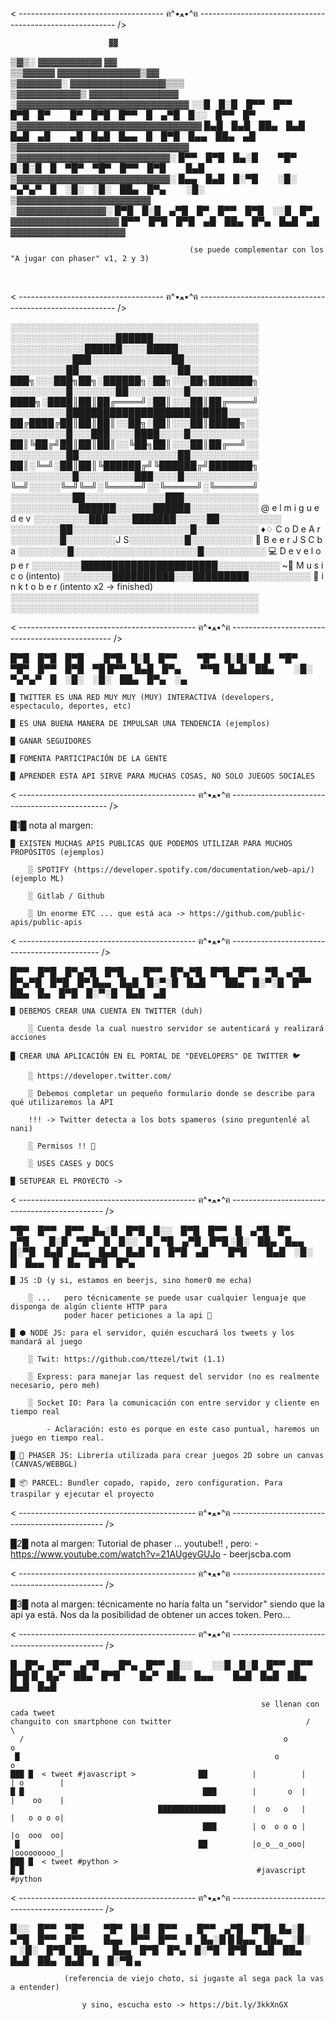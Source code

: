 
< ------------------------------------ ฅ^•ﻌ•^ฅ --------------------------------------------------------- />

                                        
                                        
                          ▓▓            
   ▒▓▒░               ▓▓▓▓▓▓▓▓▓▓    ▓▓    
  ▒▒▓▓▓▓▓            ▓▓▓▓▓▓▓▓▓▓▓▓▓▒▓▓   
   ▒▓▓▓▓▓▓▓░        ▓▓▓▓▓▓▓▓▓▓▓▓▓▓▓▒▒▒     
     ▒▓▓▓▓▓▓▓▓▓▓▒   ▓▓▓▓▓▓▓▓▓▓▓▓▓▓      
      ░▓▓▓▓▓▓▓▓▓▓▓▓▓▓▓▓▓▓▓▓▓▓▓▓▓▓▓              ░░█ █░█ █▀▀ █▀▀ █▀█ █▀   █▀ █▀█ █▀▀ █ ▄▀█ █░░ █▀▀ █▀
    ▒▓▓▓▓▓▓▓▓▓▓▓▓▓▓▓▓▓▓▓▓▓▓▓▓▓▓▓▓▓              █▄█ █▄█ ██▄ █▄█ █▄█ ▄█   ▄█ █▄█ █▄▄ █ █▀█ █▄▄ ██▄ ▄█
     ▒▓▓▓▓▓▓▓▓▓▓▓▓▓▓▓▓▓▓▓▓▓▓▓▓▓▓▓       
       ▒▓▓▓▓▓▓▓▓▓▓▓▓▓▓▓▓▓▓▓▓▓▓▓▓░                   █▀▀ █▀█ █▄░█   ▀█▀ █░█░█ █ ▀█▀ ▀█▀ █▀▀ █▀█   █▄█
      ▒▓▓▓▓▓▓▓▓▓▓▓▓▓▓▓▓▓▓▓▓▓▓▓▓░                    █▄▄ █▄█ █░▀█   ░█░ ▀▄▀▄▀ █ ░█░ ░█░ ██▄ █▀▄   ░█░
        ▒▓▓▓▓▓▓▓▓▓▓▓▓▓▓▓▓▓▓▓▓▓          
             ░▓▓▓▓▓▓▓▓▓▓▓▓▓▓░                   █▀█ █░█ ▄▀█ █▀ █▀▀ █▀█ ░░█ █▀
         ▓▓▓▓▓▓▓▓▓▓▓▓▓▓▓▓▓                      █▀▀ █▀█ █▀█ ▄█ ██▄ █▀▄ █▄█ ▄█
     ▓▓▓▓▓▓▓▓▓▓▓▓▓▓▓▓▓▓                 
                                        
                                            (se puede complementar con los "A jugar con phaser" v1, 2 y 3)
                                        

   




< ------------------------------------ ฅ^•ﻌ•^ฅ --------------------------------------------------------- />


░░░░░░░░░░░░░░░░░░░░░░░░░░░░░░░░░░░░░░░░
░░░░░░░░░░░░░░░░░██████░░░░░░░░░░░░░░░░░
░░░░░░░░░░░░██████░░░░█████░░░░░░░░░░░░░
░░░░░░░░░░███░░░░░░░░░░░░░██░░░░░░░░░░░░
░░░░░░░░░██░░░░░░░░░░░░░░░░██░░░░░░░░░░░    ███╗░░░███╗██╗░██████╗░██╗░░░██╗███████╗
░░░░░░░░░█░░░░░░░██░░░░░░░░░█░░░░░░░░░░░    ████╗░████║██║██╔════╝░██║░░░██║██╔════╝
░░░░░░░░░██████████████████████████░░░░░    ██╔████╔██║██║██║░░██╗░██║░░░██║█████╗░░
░░░░░░░░░█░░░███░░░░████░░░░█░░░░░░░░░░░    ██║╚██╔╝██║██║██║░░╚██╗██║░░░██║██╔══╝░░  
░░░░░░░░░██░░░░░░░░░░░░░░░░██░░░░░░░░░░░    ██║░╚═╝░██║██║╚██████╔╝╚██████╔╝███████╗
░░░░░░░░░░█░░░░░░░░░███░░░░█░░░░░░░░░░░░    ╚═╝░░░░░╚═╝╚═╝░╚═════╝░░╚═════╝░╚══════╝
░░░░░░░░░░██░░░░░░░░░░░░░███░░░░░░░░░░░░    
░░░░░░░░░░░██████░░░░░░██████░░░░░░░░░░░    @ e l m i g u e d e v
░░░░░░░░░███░░░░███████░░░░░██░░░░░░░░░░    
░░░░░░░░██░░░░░░░░░░░░░░░░░░░█░░░░░░░░░░    ♦♢ C o D e A r 
░░░░░░░░█░░░░░░░░J S░░░░░░░░░█░░░░░░░░░░    🍻 B e e r J S   C b a
░░░░░░░░█░░░░░░░░░░░░░░░░░░░░█░░░░░░░░░░    💻 D e v e l o p e r 
░░░░░░░░██████████████████████░░░░░░░░░░   ~🎵 M u s i c o (intento)
░░░░░░░░██████████░░░█████████░░░░░░░░░░    🎨 i n k t o b e r (intento x2 -> finished)
░░░░░░░░░░░░░░░░░░░░░░░░░░░░░░░░░░░░░░░░    
░░░░░░░░░░░░░░░░░░░░░░░░░░░░░░░░░░░░░░░░   

< -------------------------------------------- ฅ^•ﻌ•^ฅ ------------------------------------------------ />


█▀█ █▀█ █▀█   █▀█ █░█ █▀▀   ▀█▀ █░█░█ █ ▀█▀ ▀█▀ █▀▀ █▀█ ▀█
█▀▀ █▄█ █▀▄   ▀▀█ █▄█ ██▄   ░█░ ▀▄▀▄▀ █ ░█░ ░█░ ██▄ █▀▄ ░▄



    █ TWITTER ES UNA RED MUY MUY (MUY) INTERACTIVA (developers, espectaculo, deportes, etc)

    █ ES UNA BUENA MANERA DE IMPULSAR UNA TENDENCIA (ejemplos)

    █ GANAR SEGUIDORES
    
    █ FOMENTA PARTICIPACIÓN DE LA GENTE 

    █ APRENDER ESTA API SIRVE PARA MUCHAS COSAS, NO SOLO JUEGOS SOCIALES


< -------------------------------------------- ฅ^•ﻌ•^ฅ ----------------------------------------------- />

█1█ nota al margen: 

    █ EXISTEN MUCHAS APIS PUBLICAS QUE PODEMOS UTILIZAR PARA MUCHOS PROPÓSITOS (ejemplos)

        ░ SPOTIFY (https://developer.spotify.com/documentation/web-api/) (ejemplo ML)

        ░ Gitlab / Github

        ░ Un enorme ETC ... que está aca -> https://github.com/public-apis/public-apis


< -------------------------------------------- ฅ^•ﻌ•^ฅ --------------------------------------------- />


█▀▀ █▀█ █▀▄▀█ █▀█   █▀▀ █▀▄▀█ █▀█ █▀▀ ▀█ ▄▀█ █▀▄▀█ █▀█ █▀
█▄▄ █▄█ █░▀░█ █▄█   ██▄ █░▀░█ █▀▀ ██▄ █▄ █▀█ █░▀░█ █▄█ ▄█


    █ DEBEMOS CREAR UNA CUENTA EN TWITTER (duh)

        ░ Cuenta desde la cual nuestro servidor se autenticará y realizará acciones

    █ CREAR UNA APLICACIÓN EN EL PORTAL DE "DEVELOPERS" DE TWITTER 🐦

        ░ https://developer.twitter.com/

        ░ Debemos completar un pequeño formulario donde se describe para qué utilizaremos la API

        !!! -> Twitter detecta a los bots spameros (sino preguntenlé al nani)

        ░ Permisos !! 🚨

        ░ USES CASES y DOCS

    █ SETUPEAR EL PROYECTO -> 

< -------------------------------------------- ฅ^•ﻌ•^ฅ ---------------------------------------------- />


▀█▀ █▀▀ █▀▀ █▄░█ █▀█ █░░ █▀█ █▀▀ █ ▄▀█ █▀   ▄▀█   █░█ ▀█▀ █ █░░ █ ▀█ ▄▀█ █▀█
░█░ ██▄ █▄▄ █░▀█ █▄█ █▄▄ █▄█ █▄█ █ █▀█ ▄█   █▀█   █▄█ ░█░ █ █▄▄ █ █▄ █▀█ █▀▄


    █ JS :D (y si, estamos en beerjs, sino homer0 me echa)

        ░ ...   pero técnicamente se puede usar cualquier lenguaje que disponga de algún cliente HTTP para 
                poder hacer peticiones a la api 🙊

    █ ⬢ NODE JS: para el servidor, quién escuchará los tweets y los mandará al juego

        ░ Twit: https://github.com/ttezel/twit (1.1)

        ░ Express: para manejar las request del servidor (no es realmente necesario, pero meh)

        ░ Socket IO: Para la comunicación con entre servidor y cliente en tiempo real

            - Aclaración: esto es porque en este caso puntual, haremos un juego en tiempo real.

    █ 🚀 PHASER JS: Librería utilizada para crear juegos 2D sobre un canvas (CANVAS/WEBBGL)

    █ 📦 PARCEL: Bundler copado, rapido, zero configuration. Para traspilar y ejecutar el proyecto


< -------------------------------------------- ฅ^•ﻌ•^ฅ ---------------------------------------------- />

█2█ nota al margen: 
    Tutorial de phaser ... youtube!! , pero:
    - https://www.youtube.com/watch?v=21AUgeyGUJo
    - beerjscba.com

< -------------------------------------------- ฅ^•ﻌ•^ฅ ---------------------------------------------- />

█3█ nota al margen: 
    técnicamente no haría falta un "servidor" siendo que la api ya está. Nos da la posibilidad
    de obtener un acces token. Pero...




< -------------------------------------------- ฅ^•ﻌ•^ฅ ---------------------------------------------- />


█ █▀▄ █▀▀ ▄▀█   █▀▄ █▀▀ █░░   ░░█ █░█ █▀▀ █▀▀ █▀█
█ █▄▀ ██▄ █▀█   █▄▀ ██▄ █▄▄   █▄█ █▄█ ██▄ █▄█ █▄█


     
                                                            se llenan con cada tweet      
    changuito con smartphone con twitter                              /   \
      /                                                          o              o
     █                                                         o                   o
    ███ █  < tweet #javascript >              ██          |          |      | o        | 
    █ █                                        ███        |       o  |      |    oo    |
                                     ███████████████      |  o   o   |      |   o o o o| 
                                               ███        | o  o o o |      |o  ooo  oo|
     █                                        ██          |o_o__o_ooo|      |ooooooooo_| 
    ███ █  < tweet #python >                                              
    █ █                                                    #javascript         #python
    

< -------------------------------------------- ฅ^•ﻌ•^ฅ ---------------------------------------------- />



█░░ █▀▀ ▀█▀   ▀█▀ █░█ █▀▀   █▀▀ ▄▀█ █▀█ █▄░█ ▄▀█ █▀▀ █▀▀   █▄▄ █▀▀ █▀▀ █ █▄░█ █
█▄▄ ██▄ ░█░   ░█░ █▀█ ██▄   █▄▄ █▀█ █▀▄ █░▀█ █▀█ █▄█ ██▄   █▄█ ██▄ █▄█ █ █░▀█ ▄


                (referencia de viejo choto, si jugaste al sega pack la vas a entender)

                    y sino, escucha esto -> https://bit.ly/3kkXnGX
                    
                               